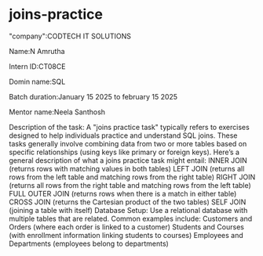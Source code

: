 # joins-practice
"company":CODTECH IT SOLUTIONS

Name:N Amrutha

Intern ID:CT08CE

Domin name:SQL

Batch duration:January 15 2025 to february 15 2025

Mentor name:Neela Santhosh

Description of the task: A "joins practice task" typically refers to exercises designed to help individuals practice and understand SQL joins. These tasks generally involve combining data from two or more tables based on specific relationships (using keys like primary or foreign keys).
Here’s a general description of what a joins practice task might entail:
INNER JOIN (returns rows with matching values in both tables)
LEFT JOIN (returns all rows from the left table and matching rows from the right table)
RIGHT JOIN (returns all rows from the right table and matching rows from the left table)
FULL OUTER JOIN (returns rows when there is a match in either table)
CROSS JOIN (returns the Cartesian product of the two tables)
SELF JOIN (joining a table with itself)
Database Setup:
Use a relational database with multiple tables that are related. Common examples include:
Customers and Orders (where each order is linked to a customer)
Students and Courses (with enrollment information linking students to courses)
Employees and Departments (employees belong to departments)

